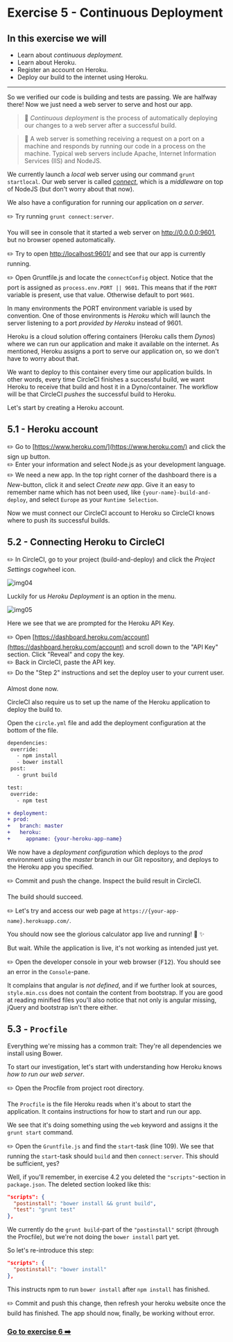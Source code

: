 # Exercise 5 - Continuous Deployment

## In this exercise we will
* Learn about _continuous deployment_.
* Learn about Heroku.
* Register an account on Heroku.
* Deploy our build to the internet using Heroku.

<hr />

So we verified our code is building and tests are passing. We are halfway there! Now we just need a web server to serve and host our app.

> :book: _Continuous deployment_ is the process of automatically deploying our changes to a web server after a successful build.

> :book: A web server is something receiving a request on a port on a machine and responds by running our code in a process on the machine. Typical web servers include Apache, Internet Information Services (IIS) and NodeJS.

We currently launch a _local_ web server using our command `grunt startlocal`. Our web server is called _[connect](https://github.com/senchalabs/connect)_, which is a _middleware_ on top of NodeJS (but don't worry about that now).

We also have a configuration for running our application on _a server_.

:pencil2: Try running `grunt connect:server`.

You will see in console that it started a web server on http://0.0.0.0:9601, but no browser opened automatically.

:pencil2: Try to open [http://localhost:9601/](http://localhost:9601/) and see that our app is currently running.

:pencil2: Open Gruntfile.js and locate the `connectConfig` object. Notice that the port is assigned as `process.env.PORT || 9601`. This means that if the `PORT` variable is present, use that value. Otherwise default to port `9601`.

In many environments the PORT environment variable is used by convention. One of those environments is _Heroku_ which will launch the server listening to a port _provided by Heroku_ instead of 9601.

Heroku is a cloud solution offering containers (Heroku calls them _Dynos_) where we can run our application and make it available on the internet. As mentioned, Heroku assigns a port to serve our application on, so we don't have to worry about that.

We want to deploy to this container every time our application builds. In other words, every time CircleCI finishes a successful build, we want Heroku to receive that build and host it in a Dyno/container. The workflow will be that CircleCI _pushes_ the successful build to Heroku.

Let's start by creating a Heroku account.

## 5.1 - Heroku account

:pencil2: Go to [https://www.heroku.com/](https://www.heroku.com/) and click the sign up button.  
:pencil2: Enter your information and select Node.js as your development language.  
:pencil2: We need a new app. In the top right corner of the dashboard there is a _New_-button, click it and select _Create new app_. Give it an easy to remember name which has not been used, like `{your-name}-build-and-deploy`, and select `Europe` as your `Runtime Selection`.

Now we must connect our CircleCI account to Heroku so CircleCI knows where to push its successful builds.

## 5.2 - Connecting Heroku to CircleCI

:pencil2: In CircleCI, go to your project (build-and-deploy) and click the _Project Settings_ cogwheel icon.

![img04](./images/img04.png)

Luckily for us _Heroku Deployment_ is an option in the menu.

![img05](./images/img05.png)

Here we see that we are prompted for the Heroku API Key.

:pencil2: Open [https://dashboard.heroku.com/account](https://dashboard.heroku.com/account) and scroll down to the "API Key" section. Click "Reveal" and copy the key.  
:pencil2: Back in CircleCI, paste the API key.  
:pencil2: Do the "Step 2" instructions and set the deploy user to your current user.

Almost done now.

CircleCI also require us to set up the name of the Heroku application to deploy the build to.

Open the `circle.yml` file and add the deployment configuration at the bottom of the file.

```diff
dependencies:
 override:
   - npm install
   - bower install
 post:
   - grunt build

test:
 override:
   - npm test

+ deployment:
+ prod:
+   branch: master
+   heroku:
+     appname: {your-heroku-app-name}
```

We now have a _deployment configuration_ which deploys to the _prod_ environment using the _master_ branch in our Git repository, and deploys to the Heroku app you specified.

:pencil2: Commit and push the change. Inspect the build result in CircleCI.

The build should succeed.

:pencil2: Let's try and access our web page at `https://{your-app-name}.herokuapp.com/`.  

You should now see the glorious calculator app live and running! :tada: :sparkles:

But wait. While the application is live, it's not working as intended just yet.

:pencil2: Open the developer console in your web browser (<kbd>F12</kbd>). You should see an error in the `Console`-pane.

It complains that angular is _not defined_, and if we further look at sources, `style.min.css` does not contain the content from bootstrap. If you are good at reading minified files you'll also notice that not only is angular missing, jQuery and bootstrap isn't there either.

## 5.3 - `Procfile`
Everything we're missing has a common trait: They're all dependencies we install using Bower.

To start our investigation, let's start with understanding how Heroku knows _how to run our web server_.

:pencil2: Open the Procfile from project root directory.  

The `Procfile` is the file Heroku reads when it's about to start the application. It contains instructions for how to start and run our app.

We see that it's doing something using the `web` keyword and assigns it the `grunt start` command.

:pencil2: Open the `Gruntfile.js` and find the `start`-task (line 109). We see that running the `start`-task should `build` and then `connect:server`. This should be sufficient, yes?

Well, if you'll remember, in exercise 4.2 you deleted the `"scripts"`-section in `package.json`. The deleted section looked like this:

```json
"scripts": {
  "postinstall": "bower install && grunt build",
  "test": "grunt test"
},
```

We currently do the `grunt build`-part of the `"postinstall"` script (through the Procfile), but we're not doing the `bower install` part yet.

So let's re-introduce this step:

```json
"scripts": {
  "postinstall": "bower install"
},
```

This instructs npm to run `bower install` after `npm install` has finished.

:pencil2: Commit and push this change, then refresh your heroku website once the build has finished. The app should now, finally, be working without error.

### [Go to exercise 6 :arrow_right:](./exercise-6.md)
